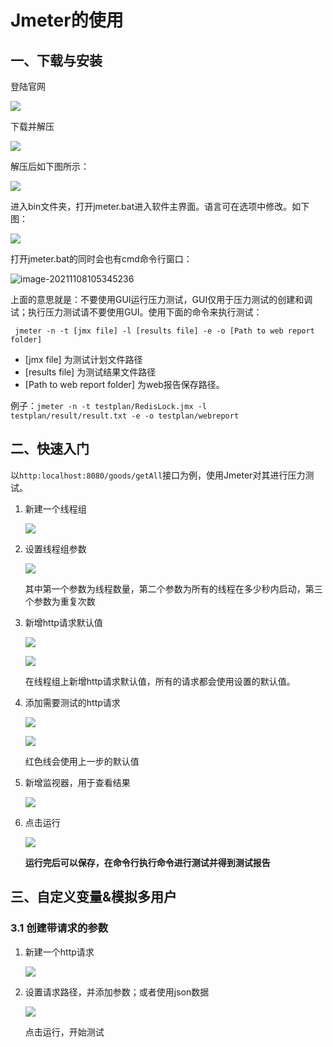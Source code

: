 # Jmeter的使用

## 一、下载与安装

登陆官网

![](https://mypic-12138.oss-cn-beijing.aliyuncs.com/blog/jmeter/jmeter1.jpg)

下载并解压

![](https://mypic-12138.oss-cn-beijing.aliyuncs.com/blog/jmeter/jmeter2.jpg)

解压后如下图所示：

![](https://mypic-12138.oss-cn-beijing.aliyuncs.com/blog/jmeter/jmeter3.jpg)

进入bin文件夹，打开jmeter.bat进入软件主界面。语言可在选项中修改。如下图：

![](https://mypic-12138.oss-cn-beijing.aliyuncs.com/blog/jmeter/jmeter4.jpg)

打开jmeter.bat的同时会也有cmd命令行窗口：

![image-20211108105345236](https://mypic-12138.oss-cn-beijing.aliyuncs.com/blog/picgo/image-20211108105345236.png)

上面的意思就是：不要使用GUI运行压力测试，GUI仅用于压力测试的创建和调试；执行压力测试请不要使用GUI。使用下面的命令来执行测试：

```shell
 jmeter -n -t [jmx file] -l [results file] -e -o [Path to web report folder]
```

- [jmx file] 为测试计划文件路径
- [results file] 为测试结果文件路径
- [Path to web report folder] 为web报告保存路径。

例子：`jmeter -n -t testplan/RedisLock.jmx -l testplan/result/result.txt -e -o testplan/webreport`

##   二、快速入门

以`http:localhost:8080/goods/getAll`接口为例，使用Jmeter对其进行压力测试。

1. 新建一个线程组

   ![](https://mypic-12138.oss-cn-beijing.aliyuncs.com/blog/jmeter/jmeter5.jpg)

2. 设置线程组参数

   ![](https://mypic-12138.oss-cn-beijing.aliyuncs.com/blog/jmeter/jmeter6.jpg)

   其中第一个参数为线程数量，第二个参数为所有的线程在多少秒内启动，第三个参数为重复次数

3. 新增http请求默认值

   ![](https://mypic-12138.oss-cn-beijing.aliyuncs.com/blog/jmeter/jmeter7.jpg)

   ![](https://mypic-12138.oss-cn-beijing.aliyuncs.com/blog/jmeter/jmeter8.jpg)

   在线程组上新增http请求默认值，所有的请求都会使用设置的默认值。

4. 添加需要测试的http请求

   ![](https://mypic-12138.oss-cn-beijing.aliyuncs.com/blog/jmeter/jmeter9.jpg)

   ![](https://mypic-12138.oss-cn-beijing.aliyuncs.com/blog/jmeter/jmeter10.jpg)

   红色线会使用上一步的默认值

5. 新增监视器，用于查看结果

   ![](https://mypic-12138.oss-cn-beijing.aliyuncs.com/blog/jmeter/jmeter11.jpg)

6. 点击运行

   ![](https://mypic-12138.oss-cn-beijing.aliyuncs.com/blog/jmeter/jmeter12.jpg)
   
   **运行完后可以保存，在命令行执行命令进行测试并得到测试报告**

## 三、自定义变量&模拟多用户

### 3.1 创建带请求的参数

1. 新建一个http请求

   ![](https://mypic-12138.oss-cn-beijing.aliyuncs.com/blog/jmeter/jmeter9.jpg)

2. 设置请求路径，并添加参数；或者使用json数据

   ![](https://mypic-12138.oss-cn-beijing.aliyuncs.com/blog/jmeter/jmeter13.jpg)

   点击运行，开始测试































